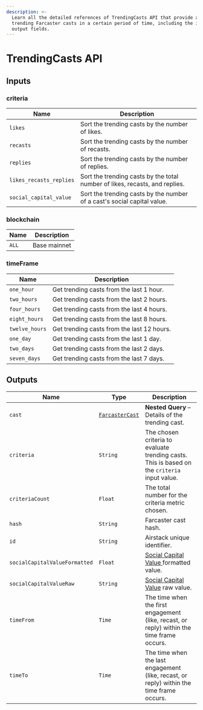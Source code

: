 ```yaml
---
description: >-
  Learn all the detailed references of TrendingCasts API that provide all
  trending Farcaster casts in a certain period of time, including the inputs and
  output fields.
---
```


# TrendingCasts API

## Inputs

### criteria

| Name                    | Description                                                                 |
| ----------------------- | --------------------------------------------------------------------------- |
| `likes`                 | Sort the trending casts by the number of likes.                             |
| `recasts`               | Sort the trending casts by the number of recasts.                           |
| `replies`               | Sort the trending casts by the number of replies.                           |
| `likes_recasts_replies` | Sort the trending casts by the total number of likes, recasts, and replies. |
| `social_capital_value`  | Sort the trending casts by the number of a cast's social capital value.     |

### blockchain

| Name  | Description  |
| ----- | ------------ |
| `ALL` | Base mainnet |

### timeFrame

| Name           | Description                                |
| -------------- | ------------------------------------------ |
| `one_hour`     | Get trending casts from the last 1 hour.   |
| `two_hours`    | Get trending casts from the last 2 hours.  |
| `four_hours`   | Get trending casts from the last 4 hours.  |
| `eight_hours`  | Get trending casts from the last 8 hours.  |
| `twelve_hours` | Get trending casts from the last 12 hours. |
| `one_day`      | Get trending casts from the last 1 day.    |
| `two_days`     | Get trending casts from the last 2 days.   |
| `seven_days`   | Get trending casts from the last 7 days.   |

## Outputs

| Name                          | Type                                     | Description                                                                                        |
| ----------------------------- | ---------------------------------------- | -------------------------------------------------------------------------------------------------- |
| `cast`                        | [`FarcasterCast`](farcastercasts-api.md) | **Nested Query** – Details of the trending cast.                                                   |
| `criteria`                    | `String`                                 | The chosen criteria to evaluate trending casts. This is based on the `criteria` input value.       |
| `criteriaCount`               | `Float`                                  | The total number for the criteria metric chosen.                                                   |
| `hash`                        | `String`                                 | Farcaster cast hash.                                                                               |
| `id`                          | `String`                                 | Airstack unique identifier.                                                                        |
| `socialCapitalValueFormatted` | `Float`                                  | [Social Capital Value ](../../abstractions/trending-casts/social-capital-value.md)formatted value. |
| `socialCapitalValueRaw`       | `String`                                 | [Social Capital Value](../../abstractions/trending-casts/social-capital-value.md) raw value.       |
| `timeFrom`                    | `Time`                                   | The time when the first engagement (like, recast, or reply) within the time frame occurs.          |
| `timeTo`                      | `Time`                                   | The time when the last engagement (like, recast, or reply) within the time frame occurs.           |

